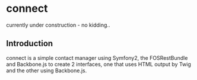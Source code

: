 # connect

currently under construction - no kidding..

## Introduction

connect is a simple contact manager using Symfony2, the FOSRestBundle and Backbone.js
to create 2 interfaces, one that uses HTML output by Twig and the other using
Backbone.js.
